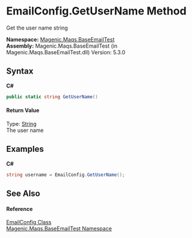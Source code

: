 # EmailConfig.GetUserName Method 
 

Get the user name string

**Namespace:**&nbsp;<a href="#/MAQS_5/Email_AUTOGENERATED/Magenic-Maqs-BaseEmailTest_Namespace">Magenic.Maqs.BaseEmailTest</a><br />**Assembly:**&nbsp;Magenic.Maqs.BaseEmailTest (in Magenic.Maqs.BaseEmailTest.dll) Version: 5.3.0

## Syntax

**C#**<br />
``` C#
public static string GetUserName()
```


#### Return Value
Type: <a href="http://msdn2.microsoft.com/en-us/library/s1wwdcbf" target="_blank">String</a><br />The user name

## Examples

**C#**<br />
``` C#
string username = EmailConfig.GetUserName();
```


## See Also


#### Reference
<a href="#/MAQS_5/Email_AUTOGENERATED/EmailConfig_Class">EmailConfig Class</a><br /><a href="#/MAQS_5/Email_AUTOGENERATED/Magenic-Maqs-BaseEmailTest_Namespace">Magenic.Maqs.BaseEmailTest Namespace</a><br />